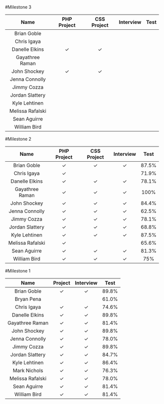 #Milestone 3

Name            | PHP Project | CSS Project | Interview | Test |
:--------------:|:-----------:|:-----------:|:---------:|:----:|
Brian Goble     |            |            |          | |
Chris Igaya     |            |             |           | |
Danelle Elkins  |✓             |✓             |          | |
Gayathree Raman |            |            |          |  |
John Shockey    |✓            | ✓           |          | |
Jenna Connolly  |            |            |          | |
Jimmy Cozza     |            |            |          | |
Jordan Slattery |            |            |          | |
Kyle Lehtinen   |            |            |          | |
Melissa Rafalski|            |             |           | |
Sean Aguirre    |            |            |          | |
William Bird    |            |            |          | |

#Milestone 2


Name            | PHP Project | CSS Project | Interview | Test |
:--------------:|:-----------:|:-----------:|:---------:|:----:|
Brian Goble     |✓            |✓            |✓          |87.5% |
Chris Igaya     |✓            |             |           |71.9% |
Danelle Elkins  |✓            |✓            |✓          |78.1% |
Gayathree Raman |✓            |✓            |✓          |100%  |
John Shockey    |✓            |✓            |✓          |84.4% |
Jenna Connolly  |✓            |✓            |✓          |62.5% |
Jimmy Cozza     |✓            |✓            |✓          |78.1% |
Jordan Slattery |✓            |✓            |✓          |68.8% |
Kyle Lehtinen   |✓            |✓            |✓          |87.5% |
Melissa Rafalski|✓            |             |           |65.6% |
Sean Aguirre    |✓            |✓            |✓          |81.3% |
William Bird    |✓            |✓            |✓          |75% |



#Milestone 1

Name            | Project | Interview | Test |
:--------------:|:-------:|:---------:|:----:|
Brian Goble     |✓        |✓          |89.8% |
Bryan Pena      |         |           |61.0% |
Chris Igaya     |✓        |✓          |74.6% |
Danelle Elkins  |✓        |✓          |89.8% |
Gayathree Raman |✓        |✓          |81.4% |
John Shockey    |✓        |✓          |89.8% |
Jenna Connolly  |✓        |✓          |78.0% |
Jimmy Cozza     |✓        |✓          |89.8% |
Jordan Slattery |✓        |✓          |84.7% |
Kyle Lehtinen   |✓        |✓          |86.4% |
Mark Nichols    |✓        |✓          |76.3% |
Melissa Rafalski|✓        |✓          |78.0% |
Sean Aguirre    |✓        |✓          |81.4% |
William Bird    |✓        |✓          |81.4% |
